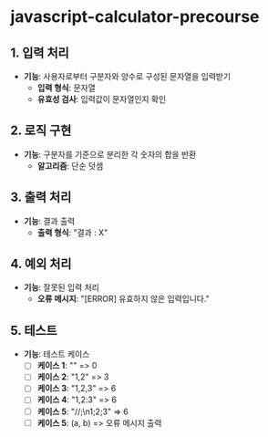 # javascript-calculator-precourse

## 1. 입력 처리

- **기능**: 사용자로부터 구분자와 양수로 구성된 문자열을 입력받기
  - **입력 형식**: 문자열
  - **유효성 검사**: 입력값이 문자열인지 확인

## 2. 로직 구현

- **기능**: 구분자를 기준으로 분리한 각 숫자의 합을 반환
  - **알고리즘**: 단순 덧셈

## 3. 출력 처리

- **기능**: 결과 출력
  - **출력 형식**: "결과 : X"

## 4. 예외 처리

- **기능**: 잘못된 입력 처리
  - **오류 메시지**: "[ERROR] 유효하지 않은 입력입니다."

## 5. 테스트

- **기능**: 테스트 케이스
  - [ ] **케이스 1**: "" => 0
  - [ ] **케이스 2**: "1,2" => 3
  - [ ] **케이스 3**: "1,2,3" => 6
  - [ ] **케이스 4**: "1,2:3" => 6
  - [ ] **케이스 5**: "//;\n1;2;3" => 6
  - [ ] **케이스 5**: (a, b) => 오류 메시지 출력
